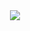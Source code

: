 <div>
<center><img src="https://i.pinimg.com/originals/ba/3e/74/ba3e74fca9813417524309b7d89c5f2f.gif" /></center>
</div>